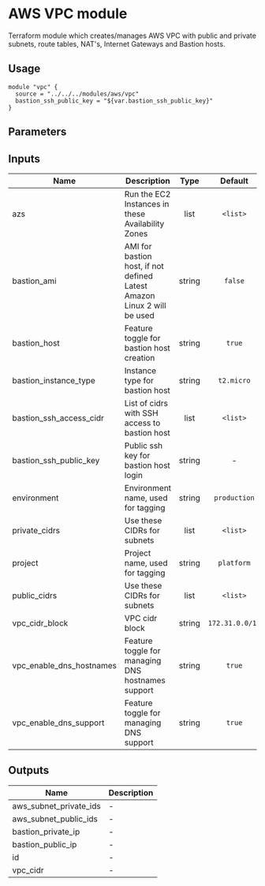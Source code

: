 AWS VPC module
=======================================

Terraform module which creates/manages AWS VPC with public and private subnets, route tables, NAT's, Internet Gateways and Bastion hosts. 

Usage
-----

```hcl
module "vpc" {
  source = "../../../modules/aws/vpc"
  bastion_ssh_public_key = "${var.bastion_ssh_public_key}"
}
````

Parameters
-----

## Inputs

| Name | Description | Type | Default | Required |
|------|-------------|:----:|:-----:|:-----:|
| azs | Run the EC2 Instances in these Availability Zones | list | `<list>` | no |
| bastion\_ami | AMI for bastion host, if not defined Latest Amazon Linux 2 will be used | string | `false` | no |
| bastion\_host | Feature toggle for bastion host creation | string | `true` | no |
| bastion\_instance\_type | Instance type for bastion host | string | `t2.micro` | no |
| bastion\_ssh\_access\_cidr | List of cidrs with SSH access to bastion host | list | `<list>` | no |
| bastion\_ssh\_public\_key | Public ssh key for bastion host login | string | - | yes |
| environment | Environment name, used for tagging | string | `production` | no |
| private\_cidrs | Use these CIDRs for subnets | list | `<list>` | no |
| project | Project name, used for tagging | string | `platform` | no |
| public\_cidrs | Use these CIDRs for subnets | list | `<list>` | no |
| vpc\_cidr\_block | VPC cidr block | string | `172.31.0.0/16` | no |
| vpc\_enable\_dns\_hostnames | Feature toggle for managing DNS hostnames support | string | `true` | no |
| vpc\_enable\_dns\_support | Feature toggle for managing DNS support | string | `true` | no |

## Outputs

| Name | Description |
|------|-------------|
| aws\_subnet\_private\_ids | - |
| aws\_subnet\_public\_ids | - |
| bastion\_private\_ip | - |
| bastion\_public\_ip | - |
| id | - |
| vpc\_cidr | - |